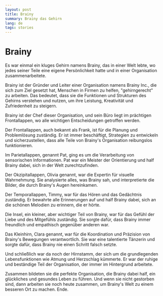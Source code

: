 ```yaml
---
layout: post
title: Brainy
summary: Brainy das Gehirn
lang: de
tags: stories
---
```



# Brainy
Es war einmal ein kluges Gehirn namens Brainy, das in einer Welt lebte, wo jedes seiner Teile eine eigene Persönlichkeit hatte und in einer Organisation zusammenarbeitete. 

Brainy ist der Gründer und Leiter einer Organisation namens Brainy Inc., die sich zum Ziel gesetzt hat, Menschen in Firmen zu helfen, "gehirngerecht" zu arbeiten. Das bedeutet, dass sie die Funktionen und Strukturen des Gehirns verstehen und nutzen, um ihre Leistung, Kreativität und Zufriedenheit zu steigern.


Brainy ist der Chef dieser Organisation, und sein Büro liegt im prächtigen Frontallappen, wo alle wichtigen Entscheidungen getroffen werden.

Der Frontallappen, auch bekannt als Frank, ist für die Planung und Problemlösung zuständig. Er ist immer beschäftigt, Strategien zu entwickeln und sicherzustellen, dass alle Teile von Brainy's Organisation reibungslos funktionieren.

Im Parietallappen, genannt Pat, ging es um die Verarbeitung von sensorischen Informationen. Pat war ein Meister der Orientierung und half Brainy dabei, sich in der Welt zurechtzufinden.

Der Okzipitallappen, Olivia genannt, war die Expertin für visuelle Wahrnehmung. Sie analysierte alles, was Brainy sah, und interpretierte die Bilder, die durch Brainy's Augen hereinkamen.

Der Temporallappen, Timmy, war für das Hören und das Gedächtnis zuständig. Er bewahrte alle Erinnerungen auf und half Brainy dabei, sich an die schönen Melodien zu erinnern, die er hörte.

Die Insel, ein kleiner, aber wichtiger Teil von Brainy, war für das Gefühl der Liebe und des Mitgefühls zuständig. Sie sorgte dafür, dass Brainy immer freundlich und empathisch gegenüber anderen war.

Das Kleinhirn, Clara genannt, war für die Koordination und Präzision von Brainy's Bewegungen verantwortlich. Sie war eine talentierte Tänzerin und sorgte dafür, dass Brainy nie einen Schritt falsch setzte.

Und schließlich war da noch der Hirnstamm, der sich um die grundlegenden Lebensfunktionen wie Atmung und Herzschlag kümmerte. Er war der ruhige und beständige Teil der Organisation, der immer im Hintergrund arbeitete.

Zusammen bildeten sie die perfekte Organisation, die Brainy dabei half, ein glückliches und gesundes Leben zu führen. Und wenn sie nicht gestorben sind, dann arbeiten sie noch heute zusammen, um Brainy's Welt zu einem besseren Ort zu machen. Ende.

